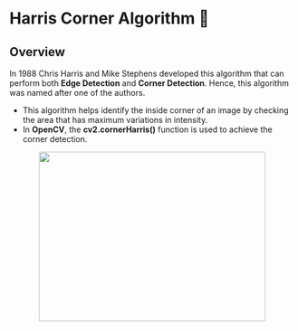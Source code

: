 # Harris Corner Algorithm 📝

## Overview
In 1988 Chris Harris and Mike Stephens developed this algorithm that can perform both **Edge Detection** and **Corner Detection**. Hence, this algorithm was named after one of the authors.
- This algorithm helps identify the inside corner of an image by checking the area that has maximum variations in intensity.
- In **OpenCV**, the **cv2.cornerHarris()** function is used to achieve the corner detection.

<p align="center">
  <img width="400" height="300" src="https://www.meccanismocomplesso.org/wp-content/uploads/2016/12/OpenCV-and-Python-Harris-Corner-Detection-corners-on-a-leaf.jpg">
</p>

